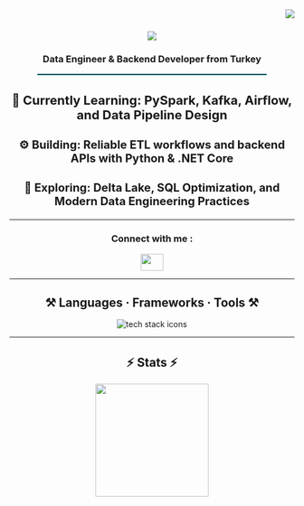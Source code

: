 <img align="right" src="https://komarev.com/ghpvc/?username=emrecankahraman&color=blue"/>

<h1 align="center">
    <img src="https://readme-typing-svg.herokuapp.com/?font=Righteous&size=35&center=true&vCenter=true&width=500&height=70&duration=4000&lines=Hi+There!+👋;+I'm+Emrecan+Kahraman!;" />
</h1>

<h3 align="center">Data Engineer & Backend Developer from Turkey</h3>

<div align="center">
    <hr style="width: 80%; border: 1px solid #4ca1af;">
    
   <h3 style="font-size: 22px;">🧠 Currently Learning:
       <span> PySpark, Kafka, Airflow, and Data Pipeline Design </span>
   </h3>

   <h3 style="font-size: 20px;">⚙️ Building:
       <span> Reliable ETL workflows and backend APIs with Python & .NET Core </span>
   </h3>

   <h3 style="font-size: 20px;">💾 Exploring:
       <span> Delta Lake, SQL Optimization, and Modern Data Engineering Practices </span>
   </h3>

</div>

<hr>

<h3 align="center">Connect with me :</h3>
<p align="center">
<a href="https://linkedin.com/in/emrecankahraman" target="blank">
<img align="center" src="https://raw.githubusercontent.com/rahuldkjain/github-profile-readme-generator/master/src/images/icons/Social/linked-in-alt.svg" height="30" width="40" />
</a>
</p>

<hr>

<h2 align="center">⚒️ Languages · Frameworks · Tools ⚒️</h2>
<div align="center">
  <img
    src="https://skillicons.dev/icons?i=python,git,github,dotnet,cs,mssql,kafka,docker,visualstudio,vscode,linux&perline=6"
    alt="tech stack icons"
  />
</div>


<hr>

<h2 align="center">⚡ Stats ⚡</h2>
<p align="center">
<img height="200px" src="https://github-readme-stats.vercel.app/api?username=emrecankahraman&hide_border=true&show_icons=true&count_private=true&theme=gruvbox&bg_color=151515">
</p>
